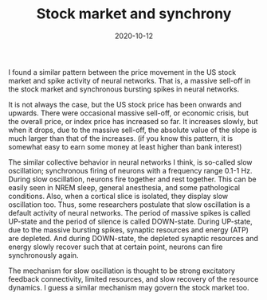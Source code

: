 ﻿---
title: Stock market and synchrony
date: 2020-10-12
categories: journal
tags: [stock market, synchronization, neural networks]
---
I found a similar pattern between the price movement in the US stock market and spike activity of neural networks. That is, a massive sell-off in the stock market and synchronous bursting spikes in neural networks.

It is not always the case, but the US stock price has been onwards and upwards. There were occasional massive sell-off, or economic crisis, but the overall price, or index price has increased so far. It increases slowly, but when it drops, due to the massive sell-off, the absolute value of the slope is much larger than that of the increases. (if you know this pattern, it is somewhat easy to earn some money at least higher than bank interest)

The similar collective behavior in neural networks I think, is so-called slow oscillation; synchronous firing of neurons with a frequency range 0.1-1 Hz. During slow oscillation, neurons fire together and rest together. This can be easily seen in NREM sleep, general anesthesia, and some pathological conditions. Also, when a cortical slice is isolated, they display slow oscillation too. Thus, some researchers postulate that slow oscillation is a default activity of neural networks. The period of massive spikes is called UP-state and the period of silence is called DOWN-state. During UP-state, due to the massive bursting spikes, synaptic resources and energy (ATP) are depleted. And during DOWN-state, the depleted synaptic resources and energy slowly recover such that at certain point, neurons can fire synchronously again.

The mechanism for slow oscillation is thought to be strong excitatory feedback connectivity, limited resources, and slow recovery of the resource dynamics. I guess a similar mechanism may govern the stock market too. 



